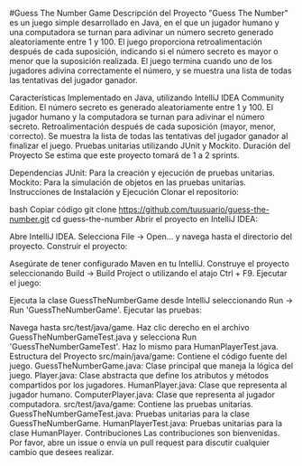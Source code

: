 #Guess The Number Game
Descripción del Proyecto
"Guess The Number" es un juego simple desarrollado en Java, en el que un jugador humano y una computadora se turnan para adivinar un número secreto generado aleatoriamente entre 1 y 100. El juego proporciona retroalimentación después de cada suposición, indicando si el número secreto es mayor o menor que la suposición realizada. El juego termina cuando uno de los jugadores adivina correctamente el número, y se muestra una lista de todas las tentativas del jugador ganador.

Características
Implementado en Java, utilizando IntelliJ IDEA Community Edition.
El número secreto es generado aleatoriamente entre 1 y 100.
El jugador humano y la computadora se turnan para adivinar el número secreto.
Retroalimentación después de cada suposición (mayor, menor, correcto).
Se muestra la lista de todas las tentativas del jugador ganador al finalizar el juego.
Pruebas unitarias utilizando JUnit y Mockito.
Duración del Proyecto
Se estima que este proyecto tomará de 1 a 2 sprints.

Dependencias
JUnit: Para la creación y ejecución de pruebas unitarias.
Mockito: Para la simulación de objetos en las pruebas unitarias.
Instrucciones de Instalación y Ejecución
Clonar el repositorio:

bash
Copiar código
git clone https://github.com/tuusuario/guess-the-number.git
cd guess-the-number
Abrir el proyecto en IntelliJ IDEA:

Abre IntelliJ IDEA.
Selecciona File -> Open... y navega hasta el directorio del proyecto.
Construir el proyecto:

Asegúrate de tener configurado Maven en tu IntelliJ.
Construye el proyecto seleccionando Build -> Build Project o utilizando el atajo Ctrl + F9.
Ejecutar el juego:

Ejecuta la clase GuessTheNumberGame desde IntelliJ seleccionando Run -> Run 'GuessTheNumberGame'.
Ejecutar las pruebas:

Navega hasta src/test/java/game.
Haz clic derecho en el archivo GuessTheNumberGameTest.java y selecciona Run 'GuessTheNumberGameTest'.
Haz lo mismo para HumanPlayerTest.java.
Estructura del Proyecto
src/main/java/game: Contiene el código fuente del juego.
GuessTheNumberGame.java: Clase principal que maneja la lógica del juego.
Player.java: Clase abstracta que define los atributos y métodos compartidos por los jugadores.
HumanPlayer.java: Clase que representa al jugador humano.
ComputerPlayer.java: Clase que representa al jugador computadora.
src/test/java/game: Contiene las pruebas unitarias.
GuessTheNumberGameTest.java: Pruebas unitarias para la clase GuessTheNumberGame.
HumanPlayerTest.java: Pruebas unitarias para la clase HumanPlayer.
Contribuciones
Las contribuciones son bienvenidas. Por favor, abre un issue o envía un pull request para discutir cualquier cambio que desees realizar.

